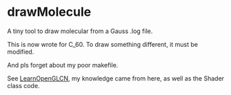 # drawMolecule
A tiny tool to draw molecular from a Gauss .log file. 

This is now wrote for C_60. To draw something different, it must be modified.

And pls forget about my poor makefile.

See [LearnOpenGLCN](https://learnopengl-cn.github.io/), my knowledge came from here, as well as the Shader class code.
